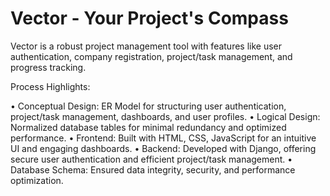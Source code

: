 # Vector - Your Project's Compass

Vector is a robust project management tool with features like user authentication, company registration, project/task management, and progress tracking.

Process Highlights:

• Conceptual Design: ER Model for structuring user authentication, project/task management, dashboards, and user profiles.
• Logical Design: Normalized database tables for minimal redundancy and optimized performance.
• Frontend: Built with HTML, CSS, JavaScript for an intuitive UI and engaging dashboards.
• Backend: Developed with Django, offering secure user authentication and efficient project/task management.
• Database Schema: Ensured data integrity, security, and performance optimization.
